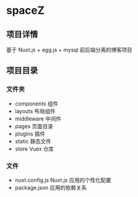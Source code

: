 # spaceZ

## 项目详情

基于 Nuxt.js + egg.js + mysql 前后端分离的博客项目

## 项目目录

### 文件夹

- components 组件
- layouts 布局组件
- middleware 中间件
- pages 页面目录
- plugins 插件
- static 静态文件
- store Vuex 仓库

### 文件

- nuxt.config.js Nuxt.js 应用的个性化配置
- package.json 应用的依赖关系
